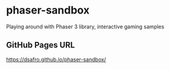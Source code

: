 # phaser-sandbox
Playing around with Phaser 3 library, interactive gaming samples


## GitHub Pages URL
https://dsafro.github.io/phaser-sandbox/
